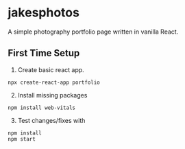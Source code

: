 # jakesphotos
A simple photography portfolio page written in vanilla React.

## First Time Setup
1. Create basic react app.
```
npx create-react-app portfolio
```
2. Install missing packages
```
npm install web-vitals
```
3. Test changes/fixes with
```
npm install
npm start
```